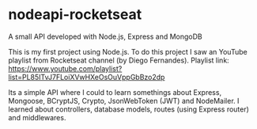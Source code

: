 # nodeapi-rocketseat
A small API developed with Node.js, Express and MongoDB

This is my first project using Node.js. To do this project I saw an YouTube playlist from Rocketseat channel (by Diego Fernandes).
Playlist link: https://www.youtube.com/playlist?list=PL85ITvJ7FLoiXVwHXeOsOuVppGbBzo2dp

Its a simple API where I could to learn somethings about Express, Mongoose, BCryptJS, Crypto, JsonWebToken (JWT) and NodeMailer. I learned about controllers, database models, routes (using Express router) and middlewares.
